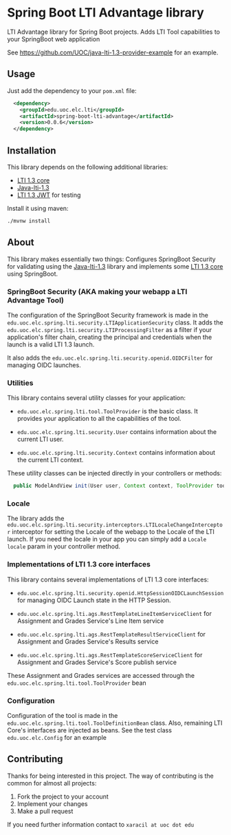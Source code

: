 # Spring Boot LTI Advantage library

LTI Advantage library for Spring Boot projects. Adds LTI Tool capabilities to your SpringBoot web application

See https://github.com/UOC/java-lti-1.3-provider-example for an example.

## Usage

Just add the dependency to your `pom.xml` file:

```xml
  <dependency>
	<groupId>edu.uoc.elc.lti</groupId>
	<artifactId>spring-boot-lti-advantage</artifactId>
	<version>0.0.6</version>
  </dependency>
```  


## Installation

This library depends on the following additional libraries:

* [LTI 1.3 core](https://github.com/UOC/java-lti-1.3-core)
* [Java-lti-1.3](https://github.com/UOC/java-lti-1.3)
* [LTI 1.3 JWT](https://github.com/UOC/java-lti-1.3-jwt) for testing

Install it using maven:

```bash
./mvnw install
```

## About

This library makes essentially two things: Configures SpringBoot Security for validating using the [Java-lti-1.3](https://github.com/UOC/java-lti-1.3) 
library and implements some [LTI 1.3 core](https://github.com/UOC/java-lti-1.3-core#about) using SpringBoot.

### SpringBoot Security (AKA making your webapp a LTI Advantage Tool)

The configuration of the SpringBoot Security framework is made in the `edu.uoc.elc.spring.lti.security.LTIApplicationSecurity` class.
It adds the `edu.uoc.elc.spring.lti.security.LTIProcessingFilter` as a filter if your application's filter chain, creating the principal 
and credentials when the launch is a valid LTI 1.3 launch.

It also adds the `edu.uoc.elc.spring.lti.security.openid.OIDCFilter` for managing OIDC launches.

### Utilities

This library contains several utility classes for your application:

* `edu.uoc.elc.spring.lti.tool.ToolProvider` is the basic class. It provides your application to all the
capabilities of the tool.

* `edu.uoc.elc.spring.lti.security.User` contains information about the current LTI user.

* `edu.uoc.elc.spring.lti.security.Context` contains information about the current LTI context.

These utility classes can be injected directly in your controllers or methods:

```java
  public ModelAndView init(User user, Context context, ToolProvider toolProvider) {
``` 

### Locale

The library adds the `edu.uoc.elc.spring.lti.security.interceptors.LTILocaleChangeInterceptor` interceptor for
setting the Locale of the webapp to the Locale of the LTI launch. If you need the locale in your app you can simply 
add a `Locale locale` param in your controller method.

### Implementations of LTI 1.3 core interfaces

This library contains several implementations of LTI 1.3 core interfaces:

* `edu.uoc.elc.spring.lti.security.openid.HttpSessionOIDCLaunchSession` for managing OIDC Launch 
state in the HTTP Session.

* `edu.uoc.elc.spring.lti.ags.RestTemplateLineItemServiceClient` for Assignment and Grades Service's Line Item service

* `edu.uoc.elc.spring.lti.ags.RestTemplateResultServiceClient` for Assignment and Grades Service's Results service

* `edu.uoc.elc.spring.lti.ags.RestTemplateScoreServiceClient` for Assignment and Grades Service's Score publish service

These Assignment and Grades services are accessed through the `edu.uoc.elc.spring.lti.tool.ToolProvider` bean

### Configuration

Configuration of the tool is made in the `edu.uoc.elc.spring.lti.tool.ToolDefinitionBean` class. Also, remaining 
LTI Core's interfaces are injected as beans. See the test class `edu.uoc.elc.Config` for an example 

## Contributing

Thanks for being interested in this project. The way of contributing is the common for almost all projects:

1. Fork the project to your account
2. Implement your changes
3. Make a pull request

If you need further information contact to `xaracil at uoc dot edu`
